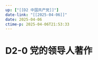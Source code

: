 ```yaml
---
up: ["[[D2 中国共产党]]"]
date-link: "[[2025-04-06]]"
date: 2025-04-06
ctime-p: 2025-04-06T21:53:33
---
```


# D2-0 党的领导人著作
